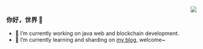 <img align="right" src="https://github-readme-stats.vercel.app/api?username=onee-io&show_icons=true&icon_color=CE1D2D&text_color=718096&bg_color=00000000&hide_title=true&hide_border=true" />

### 你好，世界 👋

- 🔭 I’m currently working on java web and blockchain development.
- 🌱 I’m currently learning and sharding on [my blog](https://blog.onee.io/), welcome~

<!--
**onee-io/onee-io** is a ✨ _special_ ✨ repository because its `README.md` (this file) appears on your GitHub profile.

Here are some ideas to get you started:

- 🔭 I’m currently working on ...
- 🌱 I’m currently learning ...
- 👯 I’m looking to collaborate on ...
- 🤔 I’m looking for help with ...
- 💬 Ask me about ...
- 📫 How to reach me: ...
- 😄 Pronouns: ...
- ⚡ Fun fact: ...
-->
